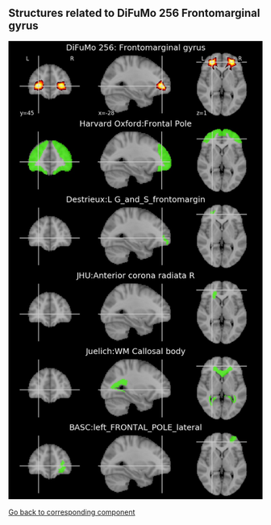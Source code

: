 


## Structures related to DiFuMo 256 Frontomarginal gyrus

![92](92.jpg "Structures related to DiFuMo 256 Frontomarginal gyrus")

[Go back to corresponding component](https://parietal-inria.github.io/DiFuMo/256/html/92.html)